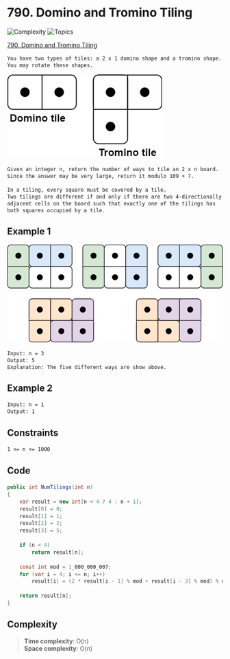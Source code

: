 # 790. Domino and Tromino Tiling

![Complexity](https://img.shields.io/badge/medium-yellow)
![Topics](https://img.shields.io/badge/dynamic_programming-blue)

[790. Domino and Tromino Tiling](https://leetcode.com/problems/domino-and-tromino-tiling/description/?envType=daily-question&envId=2025-05-05)

```
You have two types of tiles: a 2 x 1 domino shape and a tromino shape. 
You may rotate these shapes.
```
![png](Resources/790-1.jpg)
```
Given an integer n, return the number of ways to tile an 2 x n board. Since the answer may be very large, return it modulo 109 + 7.

In a tiling, every square must be covered by a tile. 
Two tilings are different if and only if there are two 4-directionally adjacent cells on the board such that exactly one of the tilings has both squares occupied by a tile.
```

## Example 1
![png](Resources/790-2.jpg)
```
Input: n = 3
Output: 5
Explanation: The five different ways are show above.
```

## Example 2
```
Input: n = 1
Output: 1
```

## Constraints
```
1 <= n <= 1000
```

## Code
```csharp
public int NumTilings(int n)
{
    var result = new int[n < 4 ? 4 : n + 1];
    result[0] = 0;
    result[1] = 1;
    result[2] = 2;
    result[3] = 5;

    if (n < 4)
        return result[n];

    const int mod = 1_000_000_007;
    for (var i = 4; i <= n; i++)
        result[i] = (2 * result[i - 1] % mod + result[i - 3] % mod) % mod;

    return result[n];
}
```

## Complexity
> **Time complexity**: O(n)  
> **Space complexity**: O(n)